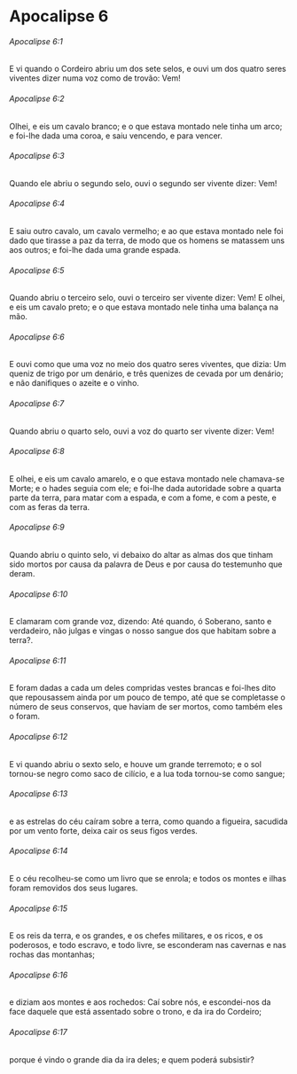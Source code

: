 # Apocalipse 6

###### Apocalipse 6:1

E vi quando o Cordeiro abriu um dos sete selos, e ouvi um dos quatro seres viventes dizer numa voz como de trovão: Vem!

###### Apocalipse 6:2

Olhei, e eis um cavalo branco; e o que estava montado nele tinha um arco; e foi-lhe dada uma coroa, e saiu vencendo, e para vencer.

###### Apocalipse 6:3

Quando ele abriu o segundo selo, ouvi o segundo ser vivente dizer: Vem!

###### Apocalipse 6:4

E saiu outro cavalo, um cavalo vermelho; e ao que estava montado nele foi dado que tirasse a paz da terra, de modo que os homens se matassem uns aos outros; e foi-lhe dada uma grande espada.

###### Apocalipse 6:5

Quando abriu o terceiro selo, ouvi o terceiro ser vivente dizer: Vem! E olhei, e eis um cavalo preto; e o que estava montado nele tinha uma balança na mão.

###### Apocalipse 6:6

E ouvi como que uma voz no meio dos quatro seres viventes, que dizia: Um queniz de trigo por um denário, e três quenizes de cevada por um denário; e não danifiques o azeite e o vinho.

###### Apocalipse 6:7

Quando abriu o quarto selo, ouvi a voz do quarto ser vivente dizer: Vem!

###### Apocalipse 6:8

E olhei, e eis um cavalo amarelo, e o que estava montado nele chamava-se Morte; e o hades seguia com ele; e foi-lhe dada autoridade sobre a quarta parte da terra, para matar com a espada, e com a fome, e com a peste, e com as feras da terra.

###### Apocalipse 6:9

Quando abriu o quinto selo, vi debaixo do altar as almas dos que tinham sido mortos por causa da palavra de Deus e por causa do testemunho que deram.

###### Apocalipse 6:10

E clamaram com grande voz, dizendo: Até quando, ó Soberano, santo e verdadeiro, não julgas e vingas o nosso sangue dos que habitam sobre a terra?.

###### Apocalipse 6:11

E foram dadas a cada um deles compridas vestes brancas e foi-lhes dito que repousassem ainda por um pouco de tempo, até que se completasse o número de seus conservos, que haviam de ser mortos, como também eles o foram.

###### Apocalipse 6:12

E vi quando abriu o sexto selo, e houve um grande terremoto; e o sol tornou-se negro como saco de cilício, e a lua toda tornou-se como sangue;

###### Apocalipse 6:13

e as estrelas do céu caíram sobre a terra, como quando a figueira, sacudida por um vento forte, deixa cair os seus figos verdes.

###### Apocalipse 6:14

E o céu recolheu-se como um livro que se enrola; e todos os montes e ilhas foram removidos dos seus lugares.

###### Apocalipse 6:15

E os reis da terra, e os grandes, e os chefes militares, e os ricos, e os poderosos, e todo escravo, e todo livre, se esconderam nas cavernas e nas rochas das montanhas;

###### Apocalipse 6:16

e diziam aos montes e aos rochedos: Caí sobre nós, e escondei-nos da face daquele que está assentado sobre o trono, e da ira do Cordeiro;

###### Apocalipse 6:17

porque é vindo o grande dia da ira deles; e quem poderá subsistir?

